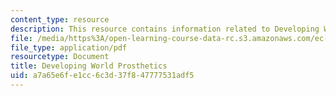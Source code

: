 ```yaml
---
content_type: resource
description: This resource contains information related to Developing World Prosthetics.
file: /media/https%3A/open-learning-course-data-rc.s3.amazonaws.com/ec-722-special-topics-at-edgerton-center-developing-world-prosthetics-spring-2010/a7a65e6fe1cc6c3d37f847777531adf5_MITEC_722S10_lec6_intro.pdf
file_type: application/pdf
resourcetype: Document
title: Developing World Prosthetics
uid: a7a65e6f-e1cc-6c3d-37f8-47777531adf5
---
```

